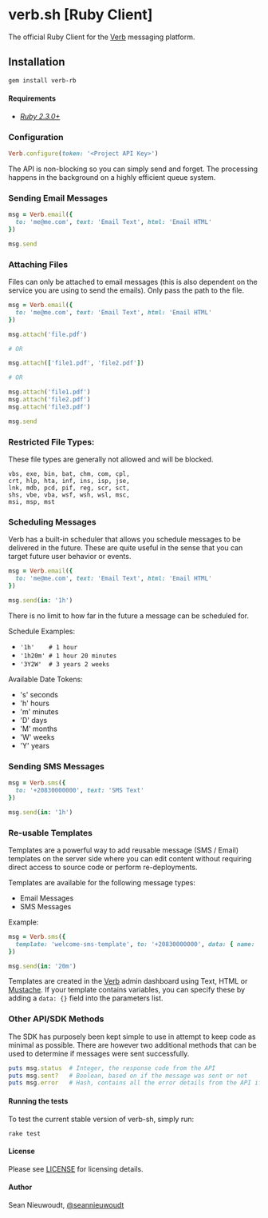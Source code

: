 # verb.sh [Ruby Client]

The official Ruby Client for the [Verb](https://verb.sh) messaging platform.

## Installation

```sh
gem install verb-rb
```

#### Requirements

- *[Ruby 2.3.0+](https://www.ruby-lang.org/)*

### Configuration

```ruby
Verb.configure(token: '<Project API Key>')
```

The API is non-blocking so you can simply send and forget. The processing happens in the background on a highly efficient queue system.

### Sending Email Messages

```ruby
msg = Verb.email({
  to: 'me@me.com', text: 'Email Text', html: 'Email HTML'
})

msg.send
```

### Attaching Files

Files can only be attached to email messages (this is also dependent on the service you are using to send the emails). Only pass the path to the file.

```ruby
msg = Verb.email({
  to: 'me@me.com', text: 'Email Text', html: 'Email HTML'
})

msg.attach('file.pdf')

# OR

msg.attach(['file1.pdf', 'file2.pdf'])

# OR

msg.attach('file1.pdf')
msg.attach('file2.pdf')
msg.attach('file3.pdf')

msg.send

```

### Restricted File Types:

These file types are generally not allowed and will be blocked.

```
vbs, exe, bin, bat, chm, com, cpl,
crt, hlp, hta, inf, ins, isp, jse,
lnk, mdb, pcd, pif, reg, scr, sct,
shs, vbe, vba, wsf, wsh, wsl, msc,
msi, msp, mst
```

### Scheduling Messages

Verb has a built-in scheduler that allows you schedule messages to be delivered in the future. These are quite useful in the sense that you can target future user behavior or events.

```ruby
msg = Verb.email({
  to: 'me@me.com', text: 'Email Text', html: 'Email HTML'
})

msg.send(in: '1h')
```

There is no limit to how far in the future a message can be scheduled for. 

Schedule Examples:

- `'1h'    # 1 hour`
- `'1h20m' # 1 hour 20 minutes`
- `'3Y2W'  # 3 years 2 weeks`

Available Date Tokens:

- 's' seconds
- 'h' hours
- 'm' minutes
- 'D' days
- 'M' months
- 'W' weeks
- 'Y' years

### Sending SMS Messages

```ruby
msg = Verb.sms({
  to: '+20830000000', text: 'SMS Text'
})

msg.send(in: '1h')
```

### Re-usable Templates

Templates are a powerful way to add reusable message (SMS / Email) templates on the server side where you can edit content without requiring direct access to source code or perform re-deployments.

Templates are available for the following message types:

- Email Messages
- SMS Messages

Example: 

```ruby
msg = Verb.sms({
  template: 'welcome-sms-template', to: '+20830000000', data: { name: 'My Name', other: 'More data' }
})

msg.send(in: '20m')
```

Templates are created in the [Verb](https://verb.sh) admin dashboard using Text, HTML or [Mustache](https://mustache.github.io/). If your template contains variables, you can specify these by adding a `data: {}` field into the parameters list.

### Other API/SDK Methods

The SDK has purposely been kept simple to use in attempt to keep code as minimal as possible. There are however two additional methods that can be used to determine if messages were sent successfully.

```ruby
puts msg.status  # Integer, the response code from the API
puts msg.sent?   # Boolean, based on if the message was sent or not
puts msg.error   # Hash, contains all the error details from the API if a message was not delivered
```

#### Running the tests

To test the current stable version of verb-sh, simply run:

    rake test

#### License

Please see [LICENSE](https://github.com/apollo-black/verb-ruby/blob/master/LICENSE) for licensing details.

#### Author

Sean Nieuwoudt, [@seannieuwoudt](https://twitter.com/seannieuwoudt)
